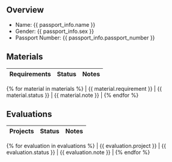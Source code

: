 ## Overview

- Name: {{ passport_info.name }}
- Gender: {{ passport_info.sex }}
- Passport Number: {{ passport_info.passport_number }}

## Materials

| Requirements | Status | Notes |
|--------------|--------|-------|
{% for material in materials %}
| {{ material.requirement }} | {{ material.status }} | {{ material.note }} |
{% endfor %}

## Evaluations

| Projects | Status | Notes |
|----------|--------|-------|
{% for evaluation in evaluations %}
| {{ evaluation.project }} | {{ evaluation.status }} | {{ evaluation.note }} |
{% endfor %}